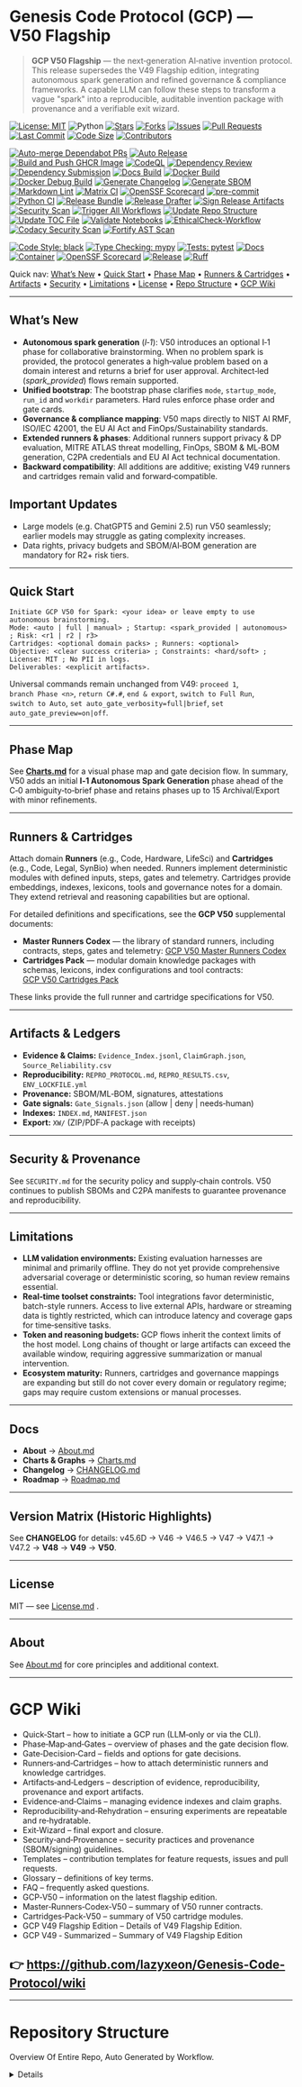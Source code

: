 # Genesis Code Protocol (GCP) — V50 Flagship

> **GCP V50 Flagship** — the next‑generation AI‑native invention protocol. This release supersedes the V49 Flagship edition, integrating autonomous spark generation and refined governance & compliance frameworks. A capable LLM can follow these steps to transform a vague "spark" into a reproducible, auditable invention package with provenance and a verifiable exit wizard.

<!-- PR Mentor badges -->
<!-- CORE BADGES -->
[![License: MIT](https://img.shields.io/badge/license-MIT-brightgreen)](LICENSE.md)
![Python](https://img.shields.io/badge/python-3.10%2B-blue)
[![Stars](https://img.shields.io/github/stars/lazyxeon/Genesis-Code-Protocol?style=flat)](https://github.com/lazyxeon/Genesis-Code-Protocol/stargazers)
[![Forks](https://img.shields.io/github/forks/lazyxeon/Genesis-Code-Protocol?style=flat)](https://github.com/lazyxeon/Genesis-Code-Protocol/network/members)
[![Issues](https://img.shields.io/github/issues/lazyxeon/Genesis-Code-Protocol)](https://github.com/lazyxeon/Genesis-Code-Protocol/issues)
[![Pull Requests](https://img.shields.io/github/issues-pr/lazyxeon/Genesis-Code-Protocol)](https://github.com/lazyxeon/Genesis-Code-Protocol/pulls)
[![Last Commit](https://img.shields.io/github/last-commit/lazyxeon/Genesis-Code-Protocol)](https://github.com/lazyxeon/Genesis-Code-Protocol/commits/main)
[![Code Size](https://img.shields.io/github/languages/code-size/lazyxeon/Genesis-Code-Protocol)](https://github.com/lazyxeon/Genesis-Code-Protocol)
[![Contributors](https://img.shields.io/github/contributors/lazyxeon/Genesis-Code-Protocol)](https://github.com/lazyxeon/Genesis-Code-Protocol/graphs/contributors)

<!-- CI / AUTOMATION BADGES -->
[![Auto-merge Dependabot PRs](https://github.com/lazyxeon/Genesis-Code-Protocol/actions/workflows/auto-merge-dependabot.yml/badge.svg?branch=main)](https://github.com/lazyxeon/Genesis-Code-Protocol/actions/workflows/auto-merge-dependabot.yml)
[![Auto Release](https://github.com/lazyxeon/Genesis-Code-Protocol/actions/workflows/auto-release.yml/badge.svg?branch=main)](https://github.com/lazyxeon/Genesis-Code-Protocol/actions/workflows/auto-release.yml)
[![Build and Push GHCR Image](https://github.com/lazyxeon/Genesis-Code-Protocol/actions/workflows/build-and-push-ghcr.yml/badge.svg?branch=main)](https://github.com/lazyxeon/Genesis-Code-Protocol/actions/workflows/build-and-push-ghcr.yml)
[![CodeQL](https://github.com/lazyxeon/Genesis-Code-Protocol/actions/workflows/codeql.yml/badge.svg?branch=main)](https://github.com/lazyxeon/Genesis-Code-Protocol/actions/workflows/codeql.yml)
[![Dependency Review](https://github.com/lazyxeon/Genesis-Code-Protocol/actions/workflows/dependency-review.yml/badge.svg?branch=main)](https://github.com/lazyxeon/Genesis-Code-Protocol/actions/workflows/dependency-review.yml)
[![Dependency Submission](https://github.com/lazyxeon/Genesis-Code-Protocol/actions/workflows/dependency-submission.yml/badge.svg?branch=main)](https://github.com/lazyxeon/Genesis-Code-Protocol/actions/workflows/dependency-submission.yml)
[![Docs Build](https://github.com/lazyxeon/Genesis-Code-Protocol/actions/workflows/docs.yml/badge.svg?branch=main)](https://github.com/lazyxeon/Genesis-Code-Protocol/actions/workflows/docs.yml)
[![Docker Build](https://github.com/lazyxeon/Genesis-Code-Protocol/actions/workflows/docker-build.yml/badge.svg?branch=main)](https://github.com/lazyxeon/Genesis-Code-Protocol/actions/workflows/docker-build.yml)
[![Docker Debug Build](https://github.com/lazyxeon/Genesis-Code-Protocol/actions/workflows/docker-debug.yml/badge.svg?branch=main)](https://github.com/lazyxeon/Genesis-Code-Protocol/actions/workflows/docker-debug.yml)
[![Generate Changelog](https://github.com/lazyxeon/Genesis-Code-Protocol/actions/workflows/generate-changelog.yml/badge.svg?branch=main)](https://github.com/lazyxeon/Genesis-Code-Protocol/actions/workflows/generate-changelog.yml)
[![Generate SBOM](https://github.com/lazyxeon/Genesis-Code-Protocol/actions/workflows/sbom.yml/badge.svg?branch=main)](https://github.com/lazyxeon/Genesis-Code-Protocol/actions/workflows/sbom.yml)
[![Markdown Lint](https://github.com/lazyxeon/Genesis-Code-Protocol/actions/workflows/markdownlint.yml/badge.svg?branch=main)](https://github.com/lazyxeon/Genesis-Code-Protocol/actions/workflows/markdownlint.yml)
[![Matrix CI](https://github.com/lazyxeon/Genesis-Code-Protocol/actions/workflows/matrix-ci.yml/badge.svg?branch=main)](https://github.com/lazyxeon/Genesis-Code-Protocol/actions/workflows/matrix-ci.yml)
[![OpenSSF Scorecard](https://github.com/lazyxeon/Genesis-Code-Protocol/actions/workflows/ossf-scorecard.yml/badge.svg?branch=main)](https://github.com/lazyxeon/Genesis-Code-Protocol/actions/workflows/ossf-scorecard.yml)
[![pre-commit](https://github.com/lazyxeon/Genesis-Code-Protocol/actions/workflows/pre-commit.yml/badge.svg?branch=main)](https://github.com/lazyxeon/Genesis-Code-Protocol/actions/workflows/pre-commit.yml)
[![Python CI](https://github.com/lazyxeon/Genesis-Code-Protocol/actions/workflows/Python-CI.yml/badge.svg?branch=main)](https://github.com/lazyxeon/Genesis-Code-Protocol/actions/workflows/Python-CI.yml)
[![Release Bundle](https://github.com/lazyxeon/Genesis-Code-Protocol/actions/workflows/release-bundle.yml/badge.svg?branch=main)](https://github.com/lazyxeon/Genesis-Code-Protocol/actions/workflows/release-bundle.yml)
[![Release Drafter](https://github.com/lazyxeon/Genesis-Code-Protocol/actions/workflows/release-drafter.yml/badge.svg?branch=main)](https://github.com/lazyxeon/Genesis-Code-Protocol/actions/workflows/release-drafter.yml)
[![Sign Release Artifacts](https://github.com/lazyxeon/Genesis-Code-Protocol/actions/workflows/release-sign.yml/badge.svg?branch=main)](https://github.com/lazyxeon/Genesis-Code-Protocol/actions/workflows/release-sign.yml)
[![Security Scan](https://github.com/lazyxeon/Genesis-Code-Protocol/actions/workflows/security-scan.yml/badge.svg?branch=main)](https://github.com/lazyxeon/Genesis-Code-Protocol/actions/workflows/security-scan.yml)
[![Trigger All Workflows](https://github.com/lazyxeon/Genesis-Code-Protocol/actions/workflows/trigger-all-workflows.yml/badge.svg?branch=main)](https://github.com/lazyxeon/Genesis-Code-Protocol/actions/workflows/trigger-all-workflows.yml)
[![Update Repo Structure](https://github.com/lazyxeon/Genesis-Code-Protocol/actions/workflows/update-repo-structure.yml/badge.svg?branch=main)](https://github.com/lazyxeon/Genesis-Code-Protocol/actions/workflows/update-repo-structure.yml)
[![Update TOC File](https://github.com/lazyxeon/Genesis-Code-Protocol/actions/workflows/update-toc-file.yml/badge.svg?branch=main)](https://github.com/lazyxeon/Genesis-Code-Protocol/actions/workflows/update-toc-file.yml)
[![Validate Notebooks](https://github.com/lazyxeon/Genesis-Code-Protocol/actions/workflows/validate-notebooks.yml/badge.svg?branch=main)](https://github.com/lazyxeon/Genesis-Code-Protocol/actions/workflows/validate-notebooks.yml)
[![EthicalCheck-Workflow](https://github.com/lazyxeon/Genesis-Code-Protocol/actions/workflows/ethicalcheck.yml/badge.svg)](https://github.com/lazyxeon/Genesis-Code-Protocol/actions/workflows/ethicalcheck.yml)
[![Codacy Security Scan](https://github.com/lazyxeon/Genesis-Code-Protocol/actions/workflows/codacy.yml/badge.svg)](https://github.com/lazyxeon/Genesis-Code-Protocol/actions/workflows/codacy.yml)
[![Fortify AST Scan](https://github.com/lazyxeon/Genesis-Code-Protocol/actions/workflows/fortify.yml/badge.svg)](https://github.com/lazyxeon/Genesis-Code-Protocol/actions/workflows/fortify.yml)

<!-- QUALITY / STYLE -->
[![Code Style: black](https://img.shields.io/badge/code%20style-black-000000.svg)](https://black.readthedocs.io/)
[![Type Checking: mypy](https://img.shields.io/badge/type%20checking-mypy-2A6DB2)](https://mypy.readthedocs.io/)
[![Tests: pytest](https://img.shields.io/badge/tests-pytest-0A9EDC)](https://docs.pytest.org/)
[![Docs](https://img.shields.io/badge/docs-mkdocs%20material-blue)](https://lazyxeon.github.io/Genesis-Code-Protocol/)
[![Container](https://img.shields.io/badge/ghcr-image-blue)](https://ghcr.io/lazyxeon/Genesis-Code-Protocol)
[![OpenSSF Scorecard](https://api.scorecard.dev/projects/github.com/lazyxeon/Genesis-Code-Protocol/badge)](https://scorecard.dev/viewer/?uri=github.com/lazyxeon/Genesis-Code-Protocol)
[![Release](https://img.shields.io/github/v/release/lazyxeon/Genesis-Code-Protocol)](https://github.com/lazyxeon/Genesis-Code-Protocol/releases/latest)
[![Ruff](https://img.shields.io/badge/Ruff-linting-blue)](https://docs.astral.sh/ruff/)

Quick nav: [What’s New](#whats-new) • [Quick Start](#quick-start) • [Phase Map](#phase-map) • [Runners & Cartridges](#runners--cartridges) • [Artifacts](#artifacts--ledgers) • [Security](#security--provenance) • [Limitations](#limitations) • [License](#license) • [Repo Structure](#Repository-Structure) •  [GCP Wiki](#GCP-Wiki)

---

## What’s New

- **Autonomous spark generation** (*I‑1*): V50 introduces an optional I‑1 phase for collaborative brainstorming. When no problem spark is provided, the protocol generates a high‑value problem based on a domain interest and returns a brief for user approval. Architect‑led (*spark_provided*) flows remain supported.
- **Unified bootstrap**: The bootstrap phase clarifies `mode`, `startup_mode`, `run_id` and `workdir` parameters. Hard rules enforce phase order and gate cards.
- **Governance & compliance mapping**: V50 maps directly to NIST AI RMF, ISO/IEC 42001, the EU AI Act and FinOps/Sustainability standards.
- **Extended runners & phases**: Additional runners support privacy & DP evaluation, MITRE ATLAS threat modelling, FinOps, SBOM & ML‑BOM generation, C2PA credentials and EU AI Act technical documentation.
- **Backward compatibility**: All additions are additive; existing V49 runners and cartridges remain valid and forward‑compatible.

## Important Updates

- Large models (e.g. ChatGPT5 and Gemini 2.5) run V50 seamlessly; earlier models may struggle as gating complexity increases.
- Data rights, privacy budgets and SBOM/AI‑BOM generation are mandatory for R2+ risk tiers.

---

## Quick Start

```
Initiate GCP V50 for Spark: <your idea> or leave empty to use autonomous brainstorming.
Mode: <auto | full | manual> ; Startup: <spark_provided | autonomous> ; Risk: <r1 | r2 | r3>
Cartridges: <optional domain packs> ; Runners: <optional>
Objective: <clear success criteria> ; Constraints: <hard/soft> ; License: MIT ; No PII in logs.
Deliverables: <explicit artifacts>.
```

Universal commands remain unchanged from V49: `proceed 1`, `branch Phase <n>`, `return C#.#`, `end & export`, `switch to Full Run`, `switch to Auto`, `set auto_gate_verbosity=full|brief`, `set auto_gate_preview=on|off`.

---

## Phase Map

See **[Charts.md](./Charts.md)** for a visual phase map and gate decision flow. In summary, V50 adds an initial **I‑1 Autonomous Spark Generation** phase ahead of the C‑0 ambiguity‑to‑brief phase and retains phases up to 15 Archival/Export with minor refinements.

---

## Runners & Cartridges

Attach domain **Runners** (e.g., Code, Hardware, LifeSci) and **Cartridges** (e.g., Code, Legal, SynBio) when needed. Runners implement deterministic modules with defined inputs, steps, gates and telemetry. Cartridges provide embeddings, indexes, lexicons, tools and governance notes for a domain. They extend retrieval and reasoning capabilities but are optional.

For detailed definitions and specifications, see the **GCP V50** supplemental documents:

- **Master Runners Codex** — the library of standard runners, including contracts, steps, gates and telemetry: [GCP V50 Master Runners Codex](GCP%20Runners/GCP%20V50%20Supplemental%20Docs/GCP%20V50%20Master%20Runners%20Codex.md)
- **Cartridges Pack** — modular domain knowledge packages with schemas, lexicons, index configurations and tool contracts: [GCP V50 Cartridges Pack](GCP%20Runners/GCP%20V50%20Supplemental%20Docs/GCP%20V50%20Cartridges%20Pack.md)

These links provide the full runner and cartridge specifications for V50.

---

## Artifacts & Ledgers

- **Evidence & Claims:** `Evidence_Index.jsonl`, `ClaimGraph.json`, `Source_Reliability.csv`
- **Reproducibility:** `REPRO_PROTOCOL.md`, `REPRO_RESULTS.csv`, `ENV_LOCKFILE.yml`
- **Provenance:** SBOM/ML‑BOM, signatures, attestations
- **Gate signals:** `Gate_Signals.json` (allow | deny | needs‑human)
- **Indexes:** `INDEX.md`, `MANIFEST.json`
- **Export:** `XW/` (ZIP/PDF‑A package with receipts)

---

## Security & Provenance

See `SECURITY.md` for the security policy and supply‑chain controls. V50 continues to publish SBOMs and C2PA manifests to guarantee provenance and reproducibility.

---

## Limitations

- **LLM validation environments:** Existing evaluation harnesses are minimal and primarily offline. They do not yet provide comprehensive adversarial coverage or deterministic scoring, so human review remains essential.
- **Real‑time toolset constraints:** Tool integrations favor deterministic, batch-style runners. Access to live external APIs, hardware or streaming data is tightly restricted, which can introduce latency and coverage gaps for time‑sensitive tasks.
- **Token and reasoning budgets:** GCP flows inherit the context limits of the host model. Long chains of thought or large artifacts can exceed the available window, requiring aggressive summarization or manual intervention.
- **Ecosystem maturity:** Runners, cartridges and governance mappings are expanding but still do not cover every domain or regulatory regime; gaps may require custom extensions or manual processes.

---

## Docs

- **About** → [About.md](./About.md)  
- **Charts & Graphs** → [Charts.md](./Charts.md)  
- **Changelog** → [CHANGELOG.md](./CHANGELOG.md)
- **Roadmap** → [Roadmap.md](./Roadmap.md)

---

## Version Matrix (Historic Highlights)

See **CHANGELOG** for details: v45.6D → V46 → V46.5 → V47 → V47.1 → V47.2 → **V48** → **V49** → **V50**.

---

## License

MIT — see [License.md](./LICENSE.md) .

---

## About

See [About.md](./About.md) for core principles and additional context.

---

#  **GCP Wiki**

- Quick‑Start – how to initiate a GCP run (LLM‑only or via the CLI).
- Phase‑Map‑and‑Gates – overview of phases and the gate decision flow.
- Gate‑Decision‑Card – fields and options for gate decisions.
- Runners‑and‑Cartridges – how to attach deterministic runners and knowledge cartridges.
- Artifacts‑and‑Ledgers – description of evidence, reproducibility, provenance and export artifacts.
- Evidence‑and‑Claims – managing evidence indexes and claim graphs.
- Reproducibility‑and‑Rehydration – ensuring experiments are repeatable and re‑hydratable.
- Exit‑Wizard – final export and closure.
- Security‑and‑Provenance – security practices and provenance (SBOM/signing) guidelines.
- Templates – contribution templates for feature requests, issues and pull requests.
- Glossary – definitions of key terms.
- FAQ – frequently asked questions.
- GCP‑V50 – information on the latest flagship edition.
- Master‑Runners‑Codex‑V50 – summary of V50 runner contracts.
- Cartridges‑Pack‑V50 – summary of V50 cartridge modules.
- GCP V49 Flagship Edition – Details of V49 Flagship Edition.
- GCP V49 ‐ Summarized – Summary of V49 Flagship Edition

## **👉 https://github.com/lazyxeon/Genesis-Code-Protocol/wiki**

---

# **Repository Structure**

Overview Of Entire Repo, Auto Generated by Workflow.
 
<details><!-- BEGIN REPO TREE -->
```
├── .devcontainer/
│   └── devcontainer.json
├── .dockerignore
├── .flake8
├── .gitattributes
├── .markdownlint.yml
├── .markdownlintignore
├── .pre-commit-config.yaml
├── About.md
├── CHANGELOG.md
├── CITATION.cff
├── Charts.md
├── Code of Conduct.md
├── Contributing.md
├── Dockerfile
├── Documents/
│   ├── A Documents Readme.md
│   ├── AI ChatGPT Critical Analysis Flagship GCP V49.md
│   ├── AI ChatGPT Critical Analysis GCP V45.6D.md
│   ├── AI ChatGPT Critical Analysis GCP V46.md
│   ├── AI ChatGPT Critical Analysis V47 Full Run EV issue.md
│   ├── AI Claude Critical Analysis Flagship GCP V49.md
│   ├── AI Claude Critical Analysis GCP V45.6d.md
│   ├── AI Claude Critical Analysis GCP V46.md
│   ├── AI Claude Critical Analysis V47 full run EV issue.md
│   ├── AI Grok Critical Analysis Flagship GCPV49.md
│   ├── AI Grok Critical Analysis GCP V45.6D.md
│   ├── AI Grok Critical Analysis GCP V46 .md
│   ├── AI Grok Critical Analysis V47 Full Run EV issue.md
│   ├── Feature Requests.md
│   ├── Issue Template.md
│   ├── Operations Manual.md
│   ├── Pull Request Template.md
│   ├── Requirements.md
│   ├── Security.md
│   ├── Theoretical Soundness Analysis.md
│   ├── index.md
│   ├── releases.md
│   └── security_report.md
├── EXIT_WIZARD.txt
├── GCP Current Version(V50 Flagship Edition).md
├── GCP Runners/
│   ├── A V49.0 Master Runners Codex: Flagship Edition.md
│   ├── Agriculture & Environmental MVR Runner.md
│   ├── Archaeology_History Runner.md
│   ├── Code Runner.md
│   ├── Culinary Cartridge.md
│   ├── Cybersecurity Runner.md
│   ├── Deep Sea Runner.md
│   ├── Education Runner.md
│   ├── Energy_Power Runner.md
│   ├── Entertainment Cartridge.md
│   ├── Exotics Runner.md
│   ├── Finance & FinTech Runner.md
│   ├── GCP V50 Supplemental Docs/
│   │   ├── GCP V50 Cartridges Pack.md
│   │   └── GCP V50 Master Runners Codex.md
│   ├── Humanitarian_Disaster Relief Cartridge.md
│   ├── Industrial & Utilities OT Runner.md
│   ├── Infrastructure Runner.md
│   ├── Legal Cartridge.md
│   ├── Life Sciences Runner.md
│   ├── Physical Runner.md
│   ├── Political Systems Runner.md
│   ├── Public Programs_Policy Runner.md
│   ├── Spaceflight_Aerospace Runner.md
│   ├── Sports_Athletics Cartridge.md
│   └── Theology Runner.md
├── GCP-All-Variants/
│   ├── Changelog.md
│   ├── Changelog_P2.md
│   ├── V09.md
│   ├── V11.md
│   ├── V20.md
│   ├── V22.md
│   ├── V23.md
│   ├── V30.md
│   ├── V34.md
│   ├── V35.md
│   ├── V36.md
│   ├── V40.md
│   ├── V41.md
│   ├── V42.md
│   ├── V43.0.md
│   ├── V43.6.md
│   ├── V43.7.md
│   ├── V44.1.md
│   ├── V44.7.md
│   ├── V44.8.md
│   ├── V44.9b.md
│   ├── V44.9d.md
│   ├── V45.0.md
│   ├── V45.1.md
│   ├── V45.2.md
│   ├── V45.3.md
│   ├── V45.4A.md
│   ├── V45.5.md
│   ├── V45.6.md
│   ├── V46.0.md
│   ├── V46.5.md
│   ├── V47.0.md
│   ├── V47.1.md
│   ├── V47.2.md
│   ├── V48.0.md
│   ├── V49.0.md
│   ├── V49.1 Flagship Edition.md
│   └── V50.md
├── LICENSE.md
├── Makefile
├── Notebooks/
│   ├── A Notebook Readme.md
│   ├── Adaptive QoS Allocator.ipynb
│   ├── Alloy Perceptual Loss.py
│   ├── Alloyscript.py
│   ├── Audio Processing.md
│   ├── Duality Unzipped Ouput/
│   │   ├── BENCHMARK_LEDGER.md
│   │   ├── DECISION_LEDGER.md
│   │   ├── ENV_LOCKFILE.yml
│   │   ├── Makefile
│   │   ├── README.md
│   │   ├── S49_6_Param_Sweep.csv
│   │   ├── S49_extended_details (1).csv
│   │   ├── S49_extended_summary (1).csv
│   │   ├── __init__.py
│   │   ├── adaptive_controller.py
│   │   ├── api_server.py
│   │   ├── dataplane.py
│   │   ├── default_policy.yml
│   │   ├── duality-agent.service
│   │   ├── flow_classifier.py
│   │   ├── main.py
│   │   ├── masque_placeholder.py
│   │   ├── openapi.yaml
│   │   ├── policy.py
│   │   ├── requirements.txt
│   │   ├── setup_duality.sh
│   │   ├── sim_duality.py
│   │   └── sqm_duality.conf
│   ├── Full Runs/
│   │   ├── A FR Readme.md
│   │   ├── Flagship Full Runs/
│   │   ├── GCP V50 Full Runs/
│   │   ├── High Speed Internet Issue V49 Full Run.md
│   │   ├── Known EV issue Full Run, GCPv47.md
│   │   ├── Latch Full run.md
│   │   ├── Quantum Mechanics Full Run.md
│   │   ├── Solar Energy Full Run.md
│   │   └── V48 Full Run.md
│   ├── JACCO.ipynb
│   ├── Latch LCH.md
│   ├── MOSAIC.ipynb
│   └── Modulift Unzipped Output/
│       ├── CMakeLists.txt
│       ├── README_MODULIFT_v0.1.md
│       ├── REFERENCES.md
│       ├── S48_-0.5A_CK_Drift.md
│       ├── S48_-0.8_TRIZ_Contradictions.md
│       ├── S48_-1_WorthIt_Report.md
│       ├── S48_10.0_Simplicity_Audit.md
│       ├── S48_10.5_Optimization_Ledger.md
│       ├── S48_1_Context_Dossier.md
│       ├── S48_2_Influence_Matrix.md
│       ├── S48_3_Design_Envelope.md
│       ├── S48_4_BranchTree.md
│       ├── S48_5_Architecture_Blueprint.md
│       ├── S48_6_FunctionalPlan.md
│       ├── S48_8.9_RedTeam_Findings.md
│       ├── S48_9_Validation_Template.md
│       ├── bench_build.ps1
│       ├── bench_build.sh
│       ├── enable-named-modules.cmake
│       ├── headers.cmake
│       ├── hu-clang-gcc.cmake
│       ├── hu-msvc.cmake
│       ├── lib.cpp
│       ├── main.cpp
│       ├── math.hpp
│       ├── modulift-bench.yml
│       ├── modulift_explain.py
│       ├── modulift_explain_rules.json
│       └── util.hpp
├── README.md
├── Roadmap.md
├── SECURITY.md
├── Table Of Contents.md
├── cli_bundle/
│   ├── Readme.md
│   ├── __init__.py
│   ├── audit_utils.py
│   ├── full_run.py
│   ├── gcp_cli.py
│   ├── phase1.py
│   ├── phase6_7.py
│   ├── prompt_utils.py
│   └── requirements.txt
├── cost_model.md
├── docker/
│   ├── .dockerignore
│   ├── Dockerfile
│   └── requirements.txt
├── docs/
│   ├── ci-workflow-diagnoser-runbook.md
│   ├── index.md
│   ├── roadmap.md
│   └── runbook.md
├── governance.yaml
├── integration_contract.md
├── mkdocs.yml
├── observability.yaml
├── pytest.ini
├── requirements.txt
├── scripts/
│   ├── __init__.py
│   ├── fix_md_spacing.py
│   ├── generate_changelog.py
│   ├── generate_repo_toc.py
│   ├── generate_sbom.py
│   └── update_repo_structure.py
├── security.md
├── setup.py
├── src/
│   ├── __init__.py
│   ├── codacy.py
│   ├── config.py
│   ├── errors.py
│   ├── ethicalcheck.py
│   ├── fortify.py
│   ├── fuzz.py
│   ├── ingest.py
│   ├── logging_utils.py
│   ├── main.py
│   ├── matrix_ci/
│   │   ├── __init__.py
│   │   └── pipeline.py
│   ├── remediate.py
│   ├── report.py
│   ├── rollback.py
│   ├── scan.py
│   └── utils.py
├── tests/
│   ├── conftest.py
│   ├── contract_test.py
│   ├── e2e_smoke_test.py
│   ├── perf_test.py
│   ├── rollback_test.py
│   ├── scan_skip_test.py
│   ├── security_test.py
│   └── spec_validation_test.py
├── tools/
│   └── audit-workflows.sh
└── workflow_manifest.json
```
<!-- END REPO TREE --></details>
